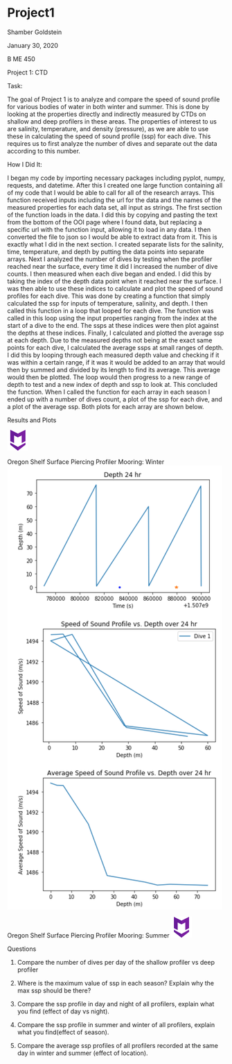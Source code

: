 # Project1

Shamber Goldstein

January 30, 2020

B ME 450

Project 1: CTD


Task:

The goal of Project 1 is to analyze and compare the speed of sound profile for various bodies of water in both winter and summer. This is done by looking at the properties directly and indirectly measured by CTDs on shallow and deep profilers in these areas. The properties of interest to us are salinity, temperature, and density (pressure), as we are able to use these in calculating the speed of sound profile (ssp) for each dive. This requires us to first analyze the number of dives and separate out the data according to this number. 

How I Did It:

I began my code by importing necessary packages including pyplot, numpy, requests, and datetime. After this I created one large function containing all of my code that I would be able to call for all of the research arrays. This function received inputs including the url for the data and the names of the measured properties for each data set, all input as strings. The first section of the function loads in the data. I did this by copying and pasting the text from the bottom of the OOI page where I found data, but replacing a specific url with the function input, allowing it to load in any data. I then converted the file to json so I would be able to extract data from it. This is exactly what I did in the next section. I created separate lists for the salinity, time, temperature, and depth by putting the data points into separate arrays. Next I analyzed the number of dives by testing when the profiler reached near the surface, every time it did I increased the number of dive counts. I then measured when each dive began and ended. I did this by taking the index of the depth data point when it reached near the surface. I was then able to use these indices to calculate and plot the speed of sound profiles for each dive. This was done by creating a function that simply calculated the ssp for inputs of temperature, salinity, and depth. I then called this function in a loop that looped for each dive. The function was called in this loop using the input properties ranging from the index at the start of a dive to the end. The ssps at these indices were then plot against the depths at these indices. Finally, I calculated and plotted the average ssp at each depth. Due to the measured depths not being at the exact same points for each dive, I calculated the average ssps at small ranges of depth. I did this by looping through each measured depth value and checking if it was within a certain range, if it was it would be added to an array that would then by summed and divided by its length to find its average. This average would then be plotted. The loop would then progress to a new range of depth to test and a new index of depth and ssp to look at. This concluded the function. When I called the function for each array in each season I ended up with a number of dives count, a plot of the ssp for each dive, and a plot of the average ssp. Both plots for each array are shown below. 

Results and Plots

![alt text](https://github.com/adam-p/markdown-here/raw/master/src/common/images/icon48.png "Logo Title Text 1")

Oregon Shelf Surface Piercing Profiler Mooring: Winter
![alt text](https://github.com/shamgold/Project1/blob/master/(W)OregonShelfSurfacePiercingProfilerMooring.png "P1")

Oregon Shelf Surface Piercing Profiler Mooring: Summer
![alt text](https://github.com/adam-p/markdown-here/raw/master/src/common/images/icon48.png "Logo Title Text 1")
	
Questions
1.	Compare the number of dives per day of the shallow profiler vs deep profiler 


2.	Where is the maximum value of ssp in each season? Explain why the max ssp should be there?


3.	Compare the ssp profile in day and night of all profilers, explain what you find (effect of day vs night). 


4.	Compare the ssp profile in summer and winter of all profilers, explain what you find(effect of season). 


5.	Compare the average ssp profiles of all profilers recorded at the same day in winter and summer (effect of location). 
